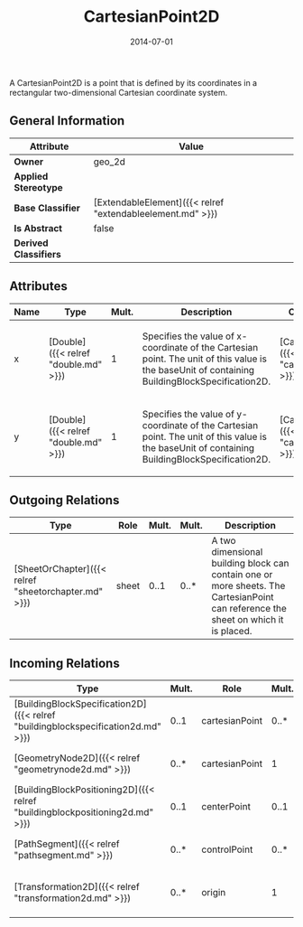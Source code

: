 ﻿---
title: CartesianPoint2D
toc: false
type: specs
date: "2014-07-01"
draft: false
specification: VEC
version: 1.1.1
documentType: "Recommendation"
elementType: Class
classes:
  - CartesianPoint2D
menu_name: vec-1.1.1
---
<p> A CartesianPoint2D is a point that is defined by its coordinates in a rectangular two-dimensional Cartesian coordinate system.      </p>

## General Information

| Attribute               | Value |
|-------------------------|-------|
| **Owner**               | geo_2d |
| **Applied Stereotype**  |   |
| **Base Classifier**     | [ExtendableElement]({{< relref "extendableelement.md" >}})<br/>  |
| **Is Abstract**         | false |
| **Derived Classifiers** |   |

## Attributes
|  Name  |  Type  |  Mult.  |  Description  |  Owning Classifier  |
|--------|--------|---------|---------------|--------------|
|x | [Double]({{< relref "double.md" >}}) | 1 | <p> Specifies the value of x-coordinate of the Cartesian point. The unit of this value is the baseUnit of containing BuildingBlockSpecification2D.      </p> | [CartesianPoint2D]({{< relref "cartesianpoint2d.md" >}}) |
|y | [Double]({{< relref "double.md" >}}) | 1 | <p> Specifies the value of y-coordinate of the Cartesian point. The unit of this value is the baseUnit of containing BuildingBlockSpecification2D.      </p> | [CartesianPoint2D]({{< relref "cartesianpoint2d.md" >}}) |

## Outgoing Relations
|    Type  |   Role   |   Mult.   |   Mult.   |   Description   |
|----------|----------|-----------|-----------|-----------------|
| [SheetOrChapter]({{< relref "sheetorchapter.md" >}}) | sheet | 0..1 | 0..* | A two dimensional building block can contain one or more sheets. The CartesianPoint can reference the sheet on which it is placed. |
##  Incoming Relations
|    Type  |   Mult.  |   Role    |   Mult.   |   Description  |
|----------|----------|-----------|-----------|----------------|
| [BuildingBlockSpecification2D]({{< relref "buildingblockspecification2d.md" >}}) | 0..1 | cartesianPoint | 0..* | Specifies the CartesianPoint2Ds that are used in the BuildingBlockSpecification2D. |
| [GeometryNode2D]({{< relref "geometrynode2d.md" >}}) | 0..* | cartesianPoint | 1 | References the CartesianPoint2D where the GeometryNode2D is located. |
| [BuildingBlockPositioning2D]({{< relref "buildingblockpositioning2d.md" >}}) | 0..1 | centerPoint | 0..1 | Specifies the center point of the BuildingBlock in the coordinate system of the harness drawing. |
| [PathSegment]({{< relref "pathsegment.md" >}}) | 0..* | controlPoint | 0..* | The ordered list of control points through which the PathSegment goes. |
| [Transformation2D]({{< relref "transformation2d.md" >}}) | 0..* | origin | 1 | References the CartesianPoint2D that is the origin of the Transformation2D. |
